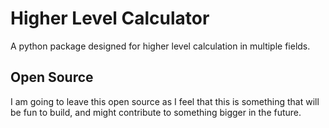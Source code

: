# Higher Level Calculator
A python package designed for higher level calculation in multiple fields.

## Open Source
I am going to leave this open source as I feel that this is something that 
will be fun to build, and might contribute to something bigger in the future.